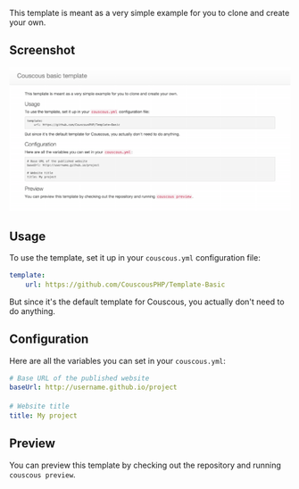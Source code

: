 This template is meant as a very simple example for you to clone and create your own.

## Screenshot

![](screenshot.png)

## Usage

To use the template, set it up in your `couscous.yml` configuration file:

```yaml
template:
    url: https://github.com/CouscousPHP/Template-Basic
```

But since it's the default template for Couscous, you actually don't need to do anything.

## Configuration

Here are all the variables you can set in your `couscous.yml`:

```yaml
# Base URL of the published website
baseUrl: http://username.github.io/project

# Website title
title: My project
```

## Preview

You can preview this template by checking out the repository and running `couscous preview`.
